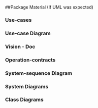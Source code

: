 ##Package Material (If UML was expected)

### Use-cases
### Use-case Diagram
### Vision - Doc
### Operation-contracts
### System-sequence Diagram
### System Diagrams
### Class Diagrams